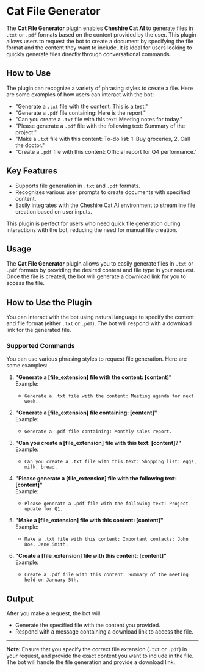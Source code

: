 # Cat File Generator

The **Cat File Generator** plugin enables **Cheshire Cat AI** to generate files in `.txt` or `.pdf` formats based on the content provided by the user. This plugin allows users to request the bot to create a document by specifying the file format and the content they want to include. It is ideal for users looking to quickly generate files directly through conversational commands.

## How to Use

The plugin can recognize a variety of phrasing styles to create a file. Here are some examples of how users can interact with the bot:

- "Generate a `.txt` file with the content: This is a test."
- "Generate a `.pdf` file containing: Here is the report."
- "Can you create a `.txt` file with this text: Meeting notes for today."
- "Please generate a `.pdf` file with the following text: Summary of the project."
- "Make a `.txt` file with this content: To-do list: 1. Buy groceries, 2. Call the doctor."
- "Create a `.pdf` file with this content: Official report for Q4 performance."

## Key Features

- Supports file generation in `.txt` and `.pdf` formats.
- Recognizes various user prompts to create documents with specified content.
- Easily integrates with the Cheshire Cat AI environment to streamline file creation based on user inputs.

This plugin is perfect for users who need quick file generation during interactions with the bot, reducing the need for manual file creation.


## Usage

The **Cat File Generator** plugin allows you to easily generate files in `.txt` or `.pdf` formats by providing the desired content and file type in your request. Once the file is created, the bot will generate a download link for you to access the file.

## How to Use the Plugin

You can interact with the bot using natural language to specify the content and file format (either `.txt` or `.pdf`). The bot will respond with a download link for the generated file.

### Supported Commands

You can use various phrasing styles to request file generation. Here are some examples:

1. **"Generate a [file_extension] file with the content: [content]"**  
   Example:  
   - `Generate a .txt file with the content: Meeting agenda for next week.`

2. **"Generate a [file_extension] file containing: [content]"**  
   Example:  
   - `Generate a .pdf file containing: Monthly sales report.`

3. **"Can you create a [file_extension] file with this text: [content]?"**  
   Example:  
   - `Can you create a .txt file with this text: Shopping list: eggs, milk, bread.`

4. **"Please generate a [file_extension] file with the following text: [content]"**  
   Example:  
   - `Please generate a .pdf file with the following text: Project update for Q1.`

5. **"Make a [file_extension] file with this content: [content]"**  
   Example:  
   - `Make a .txt file with this content: Important contacts: John Doe, Jane Smith.`

6. **"Create a [file_extension] file with this content: [content]"**  
   Example:  
   - `Create a .pdf file with this content: Summary of the meeting held on January 5th.`

## Output

After you make a request, the bot will:
- Generate the specified file with the content you provided.
- Respond with a message containing a download link to access the file.

---

**Note**: Ensure that you specify the correct file extension (`.txt` or `.pdf`) in your request, and provide the exact content you want to include in the file. The bot will handle the file generation and provide a download link.
